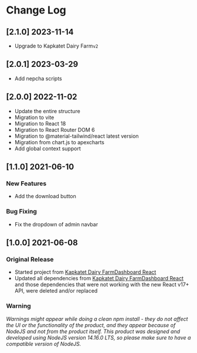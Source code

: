 # Change Log

## [2.1.0] 2023-11-14
- Upgrade to Kapkatet Dairy Farm`v2`

## [2.0.1] 2023-03-29

- Add nepcha scripts

## [2.0.0] 2022-11-02

- Update the entire structure
- Migration to vite
- Migration to React 18
- Migration to React Router DOM 6
- Migration to @material-tailwind/react latest version
- Migration from chart.js to apexcharts
- Add global context support

## [1.1.0] 2021-06-10

### New Features

- Add the download button

### Bug Fixing

- Fix the dropdown of admin navbar

## [1.0.0] 2021-06-08

### Original Release

- Started project from [Kapkatet Dairy FarmDashboard React](https://www.creative-tim.com/product/material-tailwind-dashboard-react?ref=changelog-mtdr)
- Updated all dependencies from [Kapkatet Dairy FarmDashboard React](https://www.creative-tim.com/product/material-tailwind-dashboard-react?ref=changelog-mtdr) and those dependencies that were not working with the new React v17+ API, were deleted and/or replaced

### Warning

_Warnings might appear while doing a clean npm install - they do not affect the UI or the functionality of the product, and they appear because of NodeJS and not from the product itself._
_This product was designed and developed using NodeJS version 14.16.0 LTS, so please make sure to have a compatible version of NodeJS._
